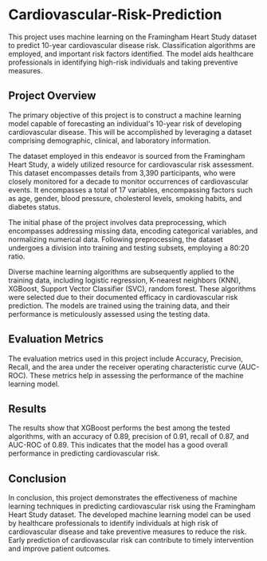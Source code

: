 # Cardiovascular-Risk-Prediction

This project uses machine learning on the Framingham Heart Study dataset to predict 10-year cardiovascular disease risk. Classification algorithms are employed, and important risk factors identified. The model aids healthcare professionals in identifying high-risk individuals and taking preventive measures.

## Project Overview
The primary objective of this project is to construct a machine learning model capable of forecasting an individual's 10-year risk of developing cardiovascular disease. This will be accomplished by leveraging a dataset comprising demographic, clinical, and laboratory information.

The dataset employed in this endeavor is sourced from the Framingham Heart Study, a widely utilized resource for cardiovascular risk assessment. This dataset encompasses details from 3,390 participants, who were closely monitored for a decade to monitor occurrences of cardiovascular events. It encompasses a total of 17 variables, encompassing factors such as age, gender, blood pressure, cholesterol levels, smoking habits, and diabetes status.

The initial phase of the project involves data preprocessing, which encompasses addressing missing data, encoding categorical variables, and normalizing numerical data. Following preprocessing, the dataset undergoes a division into training and testing subsets, employing a 80:20 ratio.

Diverse machine learning algorithms are subsequently applied to the training data, including logistic regression, K-nearest neighbors (KNN), XGBoost, Support Vector Classifier (SVC), random forest. These algorithms were selected due to their documented efficacy in cardiovascular risk prediction. The models are trained using the training data, and their performance is meticulously assessed using the testing data.

## Evaluation Metrics
The evaluation metrics used in this project include Accuracy, Precision, Recall, and the area under the receiver operating characteristic curve (AUC-ROC). These metrics help in assessing the performance of the machine learning model.

## Results
The results show that XGBoost performs the best among the tested algorithms, with an accuracy of 0.89, precision of 0.91, recall of 0.87, and AUC-ROC of 0.89. This indicates that the model has a good overall performance in predicting cardiovascular risk.

## Conclusion
In conclusion, this project demonstrates the effectiveness of machine learning techniques in predicting cardiovascular risk using the Framingham Heart Study dataset. The developed machine learning model can be used by healthcare professionals to identify individuals at high risk of cardiovascular disease and take preventive measures to reduce the risk. Early prediction of cardiovascular risk can contribute to timely intervention and improve patient outcomes.
